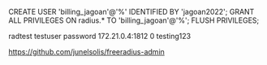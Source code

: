 <!-- create user database -->
CREATE USER 'billing_jagoan'@'%' IDENTIFIED BY 'jagoan2022'; GRANT ALL PRIVILEGES ON radius.* TO 'billing_jagoan'@'%'; FLUSH PRIVILEGES;

<!-- testing radtest -->
radtest testuser password 172.21.0.4:1812 0 testing123

<!-- resource from -->
https://github.com/junelsolis/freeradius-admin